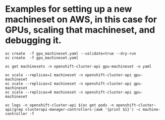 # Examples for setting up a new machineset on AWS, in this case for GPUs, scaling that machineset, and debugging it.
```
oc create  -f gpu_machineset.yaml --validate=true --dry-run
oc create  -f gpu_machineset.yaml

oc get machinesets -n openshift-cluster-api gpu-machineset -o yaml

oc scale --replicas=1 machineset -n openshift-cluster-api gpu-machineset
oc scale --replicas=2 machineset -n openshift-cluster-api gpu-machineset
oc scale --replicas=0 machineset -n openshift-cluster-api gpu-machineset

oc logs -n openshift-cluster-api $(oc get pods -n openshift-cluster-api|grep clusterapi-manager-controllers-|awk '{print $1}') -c machine-controller -f
```
